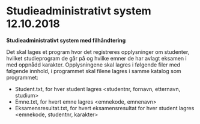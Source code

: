 # Studieadministrativt system 12.10.2018
**Studieadministrativt system med filhåndtering**

Det skal lages et program hvor det registreres opplysninger om studenter, hvilket studieprogram de går på og hvilke emner de har avlagt eksamen i med oppnådd karakter. Opplysningene skal lagres i følgende filer med følgende innhold, i programmet skal filene lagres i samme katalog som programmet:

- Student.txt, for hver student lagres <studentnr, fornavn, etternavn, studium>
- Emne.txt, for hvert emne lagres <emnekode, emnenavn>
- Eksamensresultat.txt, for hvert eksamensresultat for hver student lagres <emnekode, studentnr, karakter>
